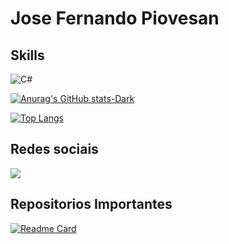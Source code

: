 # Jose Fernando Piovesan 

## Skills 
![C#](https://img.shields.io/badge/C%23-239120?style=for-the-badge&logo=c-sharp&logoColor=white)



[![Anurag's GitHub stats-Dark](https://github-readme-stats.vercel.app/api?username=jfpiovesa&show=reviews&show_icons=true&theme=radical)](https://github.com/anuraghazra/github-readme-stats)

[![Top Langs](https://github-readme-stats.vercel.app/api/top-langs/?username=jfpiovesa&layout=compact&theme=radical)](https://github.com/anuraghazra/github-readme-stats)
## Redes sociais
[<img src = 'https://img.shields.io/badge/LinkedIn-0077B5' >](https://www.linkedin.com/in/jose-fernando-piovesan-798571113/)



## Repositorios  Importantes


[![Readme Card](https://github-readme-stats.vercel.app/api/pin/?username=jfpiovesa&repo=test_tell.me&theme=radical)](https://github.com/anuraghazra/github-readme-stats)


